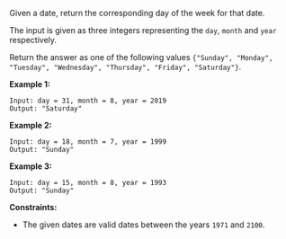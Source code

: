 Given a date, return the corresponding day of the week for that date.

The input is given as three integers representing the `day`, `month` and
`year` respectively.

Return the answer as one of the following values `{"Sunday", "Monday",
"Tuesday", "Wednesday", "Thursday", "Friday", "Saturday"}`.



**Example 1:**

    
    
    Input: day = 31, month = 8, year = 2019
    Output: "Saturday"
    

**Example 2:**

    
    
    Input: day = 18, month = 7, year = 1999
    Output: "Sunday"
    

**Example 3:**

    
    
    Input: day = 15, month = 8, year = 1993
    Output: "Sunday"
    



**Constraints:**

  * The given dates are valid dates between the years `1971` and `2100`.

